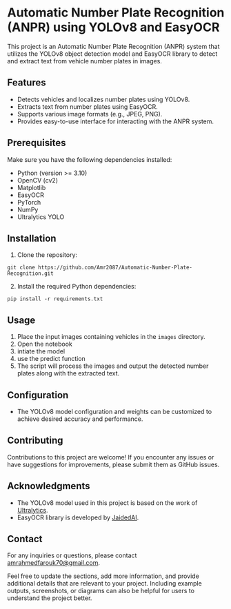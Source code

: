# Automatic Number Plate Recognition (ANPR) using YOLOv8 and EasyOCR

This project is an Automatic Number Plate Recognition (ANPR) system that utilizes the YOLOv8 object detection model and EasyOCR library to detect and extract text from vehicle number plates in images.

## Features

- Detects vehicles and localizes number plates using YOLOv8.
- Extracts text from number plates using EasyOCR.
- Supports various image formats (e.g., JPEG, PNG).
- Provides easy-to-use interface for interacting with the ANPR system.

## Prerequisites

Make sure you have the following dependencies installed:

- Python (version >= 3.10)
- OpenCV (cv2)
- Matplotlib
- EasyOCR
- PyTorch
- NumPy
- Ultralytics YOLO

## Installation

1. Clone the repository:

```shell
git clone https://github.com/Amr2087/Automatic-Number-Plate-Recognition.git
```

2. Install the required Python dependencies:

```shell
pip install -r requirements.txt
```

## Usage

1. Place the input images containing vehicles in the `images` directory.
2. Open the notebook
3. intiate the model
4. use the predict function
5. The script will process the images and output the detected number plates along with the extracted text.

## Configuration

- The YOLOv8 model configuration and weights can be customized to achieve desired accuracy and performance.

## Contributing

Contributions to this project are welcome! If you encounter any issues or have suggestions for improvements, please submit them as GitHub issues.

## Acknowledgments

- The YOLOv8 model used in this project is based on the work of [Ultralytics](https://github.com/ultralytics/yolov8).
- EasyOCR library is developed by [JaidedAI](https://github.com/JaidedAI/EasyOCR).

## Contact

For any inquiries or questions, please contact [amrahmedfarouk70@gmail.com](mailto:your-email@example.com).

Feel free to update the sections, add more information, and provide additional details that are relevant to your project. Including example outputs, screenshots, or diagrams can also be helpful for users to understand the project better.
